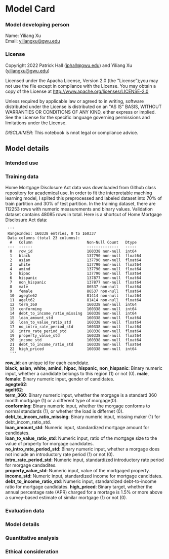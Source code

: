 # Model Card

### Model developing person

Name:   Yiliang Xu   
Email:  yiliangxu@gwu.edu  

### License

Copyright 2022 Patrick Hall (jphall@gwu.edu) and Yiliang Xu (yiliangxu@gwu.edu)

Licensed under the Apacha License, Version 2.0 (the "License");you may not use the file except in compliance with the License. You may obtain a copy of the License at
     http://www.apache.org/licenses/LICENSE-2.0
     
Unless required by applicable law or agreed to in writing, software distributed under the License is distributed on an "AS IS" BASIS, WITHOUT WARRANTIES OR CONDITIONS OF ANY KIND, either express or implied. See the License for the specific language governing permissions and limitations under the License.

*DISCLAIMER*: This notebook is nnot legal or compilance advice.

## Model details

### Intended use


### Training data

Home Mortgage Disclosure Act data was downloaded from Github class repository for academical use. In order to fit the interpretable maching learning model, I splited this preprocessed and labeled dataset into 70% of train partition and 30% of test partition. In the training dataset, there are 112253 rows with numeric measurements and binary values. Validation dataset contains 48085 rows in total. Here is a shortcut of Home Mortgage Disclosure Act data:  

     '''
     RangeIndex: 160338 entries, 0 to 160337
     Data columns (total 23 columns):
      #   Column                        Non-Null Count   Dtype  
     ---  ------                        --------------   -----  
      0   row_id                        160338 non-null  int64  
      1   black                         137790 non-null  float64
      2   asian                         137790 non-null  float64
      3   white                         137790 non-null  float64
      4   amind                         137790 non-null  float64
      5   hipac                         137790 non-null  float64
      6   hispanic                      137877 non-null  float64
      7   non_hispanic                  137877 non-null  float64
      8   male                          86537 non-null   float64
      9   female                        86537 non-null   float64
      10  agegte62                      81414 non-null   float64
      11  agelt62                       81414 non-null   float64
      12  term_360                      160338 non-null  int64  
      13  conforming                    160338 non-null  int64  
      14  debt_to_income_ratio_missing  160338 non-null  int64  
      15  loan_amount_std               160338 non-null  float64
      16  loan_to_value_ratio_std       160338 non-null  float64
      17  no_intro_rate_period_std      160338 non-null  float64
      18  intro_rate_period_std         160338 non-null  float64
      19  property_value_std            160338 non-null  float64
      20  income_std                    160338 non-null  float64
      21  debt_to_income_ratio_std      160338 non-null  float64
      22  high_priced                   160338 non-null  int64  
      '''      

**row_id**: an unique id for each candidate.  
**black**, **asian**, **white**, **amind**, **hipac**, **hispanic**, **non_hispanic**: Binary numeric input, whether a candidate belongs to this region (1) or not (0). 
**male**, **female**: Binary numeric input, gender of candidates.  
**agegte62**:  
**agelt62**:  
**term_360**: Binary numeric input,  whether the morgage is a standard 360 month mortgage (1) or a different type of morgage(0).  
**conforming**: Binary numeric input, whether the morgage conforms to normal standards (1), or whether the load is differnet (0).  
**debt_to_incom_ratio_missing**: Binary numeric input, missing maker (1) for debt_incom_ratio_std.  
**loan_amount_std**: Numeric input, standardized mortgage amount for candidates.  
**loan_to_value_ratio_std**: Numeric input, ratio of the mortgage size to the value of property for morgage candidates.      
**no_intro_rate_period_std**: Binary numeric input, whether a morgage does not include an introductory rate period (1) or not (0).   
**intro_rate_period_std**: Numeric input, standardized introductory rate period for morgage candadites.    
**property_value_std**: Numeric input, value of the mortgaged property.   
**income_std**: Numeric input, standardized income for mortgage candidates. 
**debt_to_income_ratio_std**: Numeric input, standardized debt-to-income ratio for mortgage candidates. 
**high_priced**: Binary target, whether the annual percentage rate (APR) charged for a mortage is 1.5% or more above a survey-based estimate of similar mortgage (1) or                  not (0).   

### Evaluation data


### Model details


### Quantitative analysis


### Ethical consideration

